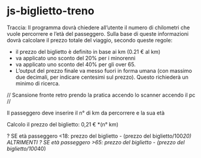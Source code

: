 # js-biglietto-treno

Traccia: Il programma dovrà chiedere all’utente il numero di chilometri che vuole percorrere e l’età del passeggero. Sulla base di queste informazioni dovrà calcolare il prezzo totale del viaggio, secondo queste regole:
- il prezzo del biglietto è definito in base ai km (0.21 € al km)
- va applicato uno sconto del 20% per i minorenni
- va applicato uno sconto del 40% per gli over 65.
- L’output del prezzo finale va messo fuori in forma umana (con massimo due decimali, per indicare centesimi sul prezzo). Questo richiederà un minimo di ricerca.

// Scansione fronte retro prendo la pratica accendo lo scanner accendo il pc //

Il passeggero deve inserire il n° di km da percorrere e la sua età

Calcolo il prezzo del biglietto: 0,21 € *(n° km)

 ? SE età passeggero <18: prezzo del biglietto - (prezzo del biglietto/100*20)
 ALTRIMENTI ? SE età passeggero >65: prezzo del biglietto - (prezzo del biglietto/100*40)
